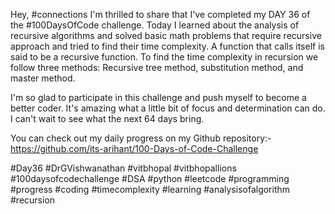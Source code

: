 Hey, #connections I'm thrilled to share that I've completed my DAY 36 of the #100DaysOfCode challenge. Today I learned about the analysis of recursive algorithms and solved basic math problems that require recursive approach and tried to find their time complexity. A function that calls itself is said to be a recursive function. To find the time complexity in recursion we follow three methods: Recursive tree method, substitution method, and master method.

I'm so glad to participate in this challenge and push myself to become a better coder. It's amazing what a little bit of focus and determination can do. I can't wait to see what the next 64 days bring.

You can check out my daily progress on my Github repository:- https://github.com/its-arihant/100-Days-of-Code-Challenge

#Day36 #DrGVishwanathan #vitbhopal #vitbhopallions #100daysofcodechallenge #DSA #python #leetcode #programming #progress #coding #timecomplexity #learning #analysisofalgorithm #recursion





